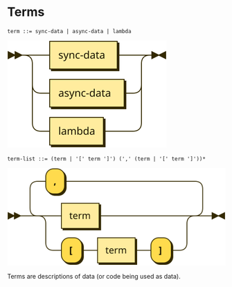 # Terms

```bnf
term ::= sync-data | async-data | lambda
```

![](diagrams/term.svg)

```bnf
term-list ::= (term | '[' term ']') (',' (term | '[' term ']'))*
```

![](diagrams/term-list.svg)

Terms are descriptions of data (or code being used as data).